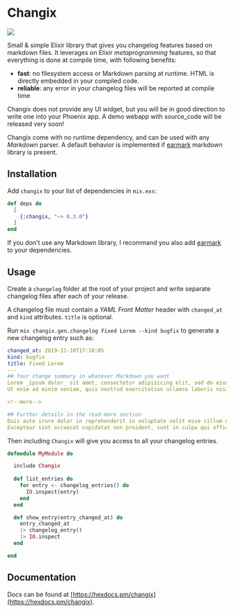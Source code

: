 # Changix

![](https://github.com/cblavier/changix/workflows/CI/badge.svg)

Small & simple Elixir library that gives you changelog features based on markdown files.
It leverages on Elixir _metaprogramming_ features, so that everything is done at compile time, with following benefits:

- **fast**: no filesystem access or Markdown parsing at runtime. HTML is directly embedded in your compiled code.
- **reliable**: any error in your changelog files will be reported at compile time

Changix does not provide any UI widget, but you will be in good direction to write one into your Phoenix app. A demo webapp with source_code will be released very soon!

Changix come with no runtime dependency, and can be used with any _Markdown_ parser. 
A default behavior is implemented if [earmark](https://github.com/pragdave/earmark) markdown library is present.

## Installation

Add `changix` to your list of dependencies in `mix.exs`:

```elixir
def deps do
  [
    {:changix, "~> 0.3.0"}
  ]
end
```

If you don't use any Markdown library, I recommand you also add [earmark](https://github.com/pragdave/earmark) to your dependencies.


## Usage

Create a `changelog` folder at the root of your project and write separate changelog files after each of your release.

A changelog file must contain a _YAML Front Matter_ header with `changed_at` and `kind` attributes. `title` is optional. 

Run `mix changix.gen.changelog Fixed Lorem --kind bugfix` to generate a new changelog entry such as:

```yaml
changed_at: 2019-11-10T17:10:05
kind: bugfix
title: Fixed Lorem
---
## Your change summary in whatever Markdown you want
Lorem _ipsum dolor_ sit amet, consectetur adipisicing elit, sed do eiusmod tempor incididunt ut labore et dolore magna aliqua.
Ut enim ad minim veniam, quis nostrud exercitation ullamco laboris nisi ut aliquip ex ea commodo consequat.

<!--more-->

## Further details in the read-more section
Duis aute irure dolor in reprehenderit in voluptate velit esse cillum dolore eu fugiat nulla pariatur.
Excepteur sint occaecat cupidatat non proident, sunt in culpa qui officia deserunt mollit anim id est laborum.
```

Then including `Changix` will give you access to all your changelog entries.

```elixir
defmodule MyModule do

  include Changix
  
  def list_entries do
    for entry <- changelog_entries() do
      IO.inspect(entry)
    end
  end

  def show_entry(entry_changed_at) do
    entry_changed_at
    |> changelog_entry()
    |> IO.inspect
  end

end
```

## Documentation

Docs can be found at [https://hexdocs.pm/changix](https://hexdocs.pm/changix).

